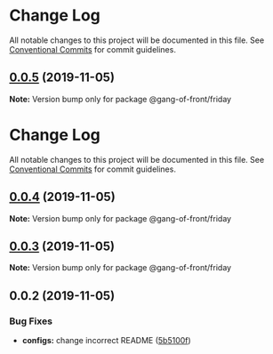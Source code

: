 # Change Log

All notable changes to this project will be documented in this file.
See [Conventional Commits](https://conventionalcommits.org) for commit guidelines.

## [0.0.5](https://github.com/gang-of-front/F.R.I.D.A.Y/compare/@gang-of-front/friday@0.0.4...@gang-of-front/friday@0.0.5) (2019-11-05)

**Note:** Version bump only for package @gang-of-front/friday





# Change Log

All notable changes to this project will be documented in this file. See
[Conventional Commits](https://conventionalcommits.org) for commit guidelines.

## [0.0.4](https://github.com/gang-of-front/F.R.I.D.A.Y/compare/@gang-of-front/friday@0.0.3...@gang-of-front/friday@0.0.4) (2019-11-05)

**Note:** Version bump only for package @gang-of-front/friday

## [0.0.3](https://github.com/gang-of-front/F.R.I.D.A.Y/compare/@gang-of-front/friday@0.0.2...@gang-of-front/friday@0.0.3) (2019-11-05)

**Note:** Version bump only for package @gang-of-front/friday

## 0.0.2 (2019-11-05)

### Bug Fixes

- **configs:** change incorrect README
  ([5b5100f](https://github.com/gang-of-front/F.R.I.D.A.Y/commit/5b5100f763f1da8101e5be3f7d71181b0566abde))
